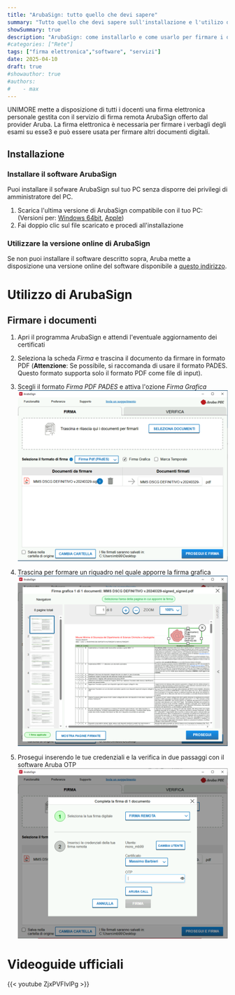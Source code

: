 ```yaml
---
title: "ArubaSign: tutto quello che devi sapere"
summary: "Tutto quello che devi sapere sull'installazione e l'utilizo del programma per la firma elettronica ArubaSign."
showSummary: true
description: "ArubaSign: come installarlo e come usarlo per firmare i documenti"
#categories: ["Rete"]
tags: ["firma elettronica","software", "servizi"]
date: 2025-04-10
draft: true
#showauthor: true
#authors:
#    - max
---
```

UNIMORE mette a disposizione di tutti i docenti una firma elettronica personale gestita con il servizio di firma remota ArubaSign offerto dal provider Aruba. La firma elettronica è necessaria per firmare i verbagli degli esami su esse3 e può essere usata per firmare altri documenti digitali.

## Installazione

### Installare il software ArubaSign

Puoi installare il sofware ArubaSign sul tuo PC senza disporre dei privilegi di amministratore del PC.

1. Scarica l'ultima versione di ArubaSign compatibile con il tuo PC: (Versioni per: [Windows 64bit](https://updatesfirma.aruba.it/downloads/ArubaSign-latest(standard).msi), [Apple](https://updatesfirma.aruba.it/downloads/ArubaSign-latest-OSX.dmg))
2. Fai doppio clic sul file scaricato e procedi all'installazione


### Utilizzare la versione online di ArubaSign

Se non puoi installare il software descritto sopra, Aruba mette a disposizione una versione online del software disponibile a [questo indirizzo](https://arubasign.arubapec.it).


# Utilizzo di ArubaSign

## Firmare i documenti

1. Apri il programma ArubaSign e attendi l'eventuale aggiornamento dei certificati
2. Seleziona la scheda *Firma* e trascina il documento da firmare in formato PDF (**Attenzione**: Se possibile, si raccomanda di usare il formato PADES. Questo formato supporta solo il formato PDF come file di input).
3. Scegli il formato *Firma PDF PADES* e attiva l'ozione *Firma Grafica* ![firma1](firma1.png)
4. Trascina per formare un riquadro nel quale apporre la firma grafica ![firma2](firma2.png)

5. Prosegui inserendo le tue credenziali e la verifica in due passaggi con il software Aruba OTP ![firma3](firma3.png)

# Videoguide ufficiali
{{< youtube ZjxPVFIvlPg >}}



